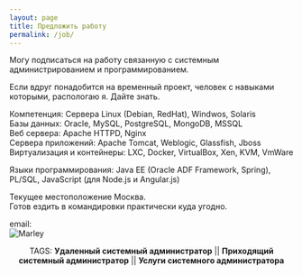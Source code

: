 ```yaml
---
layout: page
title: Предложить работу
permalink: /job/
---
```



Могу подписаться на работу связанную с системным администрированием и программированием.

Если вдруг понадобится на временный проект, человек с навыками которыми, распологаю я. Дайте знать.

Компетенция: Сервера Linux (Debian, RedHat), Windwos, Solaris  
Базы данных: Oracle, MySQL, PostgreSQL, MongoDB, MSSQL  
Веб сервера: Apache HTTPD, Nginx  
Сервера приложений: Apache Tomcat, Weblogic, Glassfish, Jboss  
Виртуализация и контейнеры: LXC, Docker, VirtualBox, Xen, KVM, VmWare  

Языки программирования: Java EE (Oracle ADF Framework, Spring), PL/SQL, JavaScript (для Node.js и Angular.js)  

Текущее местоположение Москва.  
Готов ездить в командировки практически куда угодно.

email:  
![Marley](http://img.fotografii.org/a3333333mail.gif "Marley")


<div align="center">
TAGS: <strong>Удаленный системный администратор</strong> || <strong>Приходящий системный администратор</strong> || <strong>Услуги системного администратора</strong>
</div>
